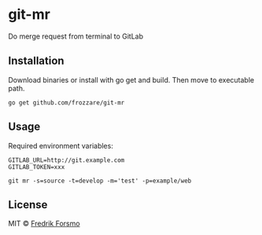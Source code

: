 # git-mr

Do merge request from terminal to GitLab

## Installation

Download binaries or install with go get and build. Then move to executable path. 

```
go get github.com/frozzare/git-mr
```

## Usage

Required environment variables:

```
GITLAB_URL=http://git.example.com
GITLAB_TOKEN=xxx
```

```
git mr -s=source -t=develop -m='test' -p=example/web
```

## License

MIT © [Fredrik Forsmo](https://github.com/frozzare)

